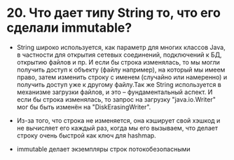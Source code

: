# 20. Что дает типу String то, что его сделали immutable?

- String широко используется, как параметр для многих классов Java, в частности для открытия 
  сетевых соединений, подключений к БД, открытию файлов и пр. И если бы строка изменялась, то мы могли получить доступ к объекту (файлу например), на который мы имеем право, затем изменить строку с именем (случайно или намеренно) и получить доступ уже к другому файлу.Так же String используется в механизме загрузки файлов, и это – фундаментальный аспект. И если бы строка изменялась, то запрос на загрузку "java.io.Writer" мог бы быть изменён на "DiskErasingWriter".
  
- Из-за того, что строка не изменяется, она кэширует свой хэшкод и не вычисляет его каждый раз, когда мы его вызываем, что делает строку очень быстрой как ключ для hashmap.
  
- immutable делает экземпляры строк потокобезопасными

